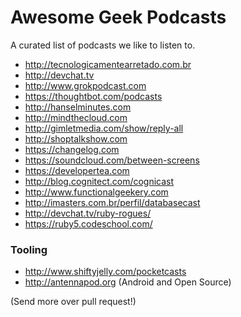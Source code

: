 # Awesome Geek Podcasts

A curated list of podcasts we like to listen to.

* http://tecnologicamentearretado.com.br
* http://devchat.tv
* http://www.grokpodcast.com
* https://thoughtbot.com/podcasts
* http://hanselminutes.com
* http://mindthecloud.com
* http://gimletmedia.com/show/reply-all
* http://shoptalkshow.com
* https://changelog.com
* https://soundcloud.com/between-screens
* https://developertea.com
* http://blog.cognitect.com/cognicast
* http://www.functionalgeekery.com
* http://imasters.com.br/perfil/databasecast
* http://devchat.tv/ruby-rogues/
* https://ruby5.codeschool.com/

### Tooling

* http://www.shiftyjelly.com/pocketcasts
* http://antennapod.org (Android and Open Source)

(Send more over pull request!)
